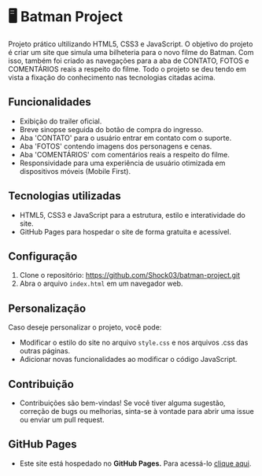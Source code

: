 # 🖥️ Batman Project
Projeto prático ultilizando HTML5, CSS3 e JavaScript. O objetivo do projeto é criar um site que simula uma bilheteria para o novo filme do Batman. Com isso, também foi criado as navegações para a aba de CONTATO, FOTOS e COMENTÁRIOS reais a respeito do filme.
Todo o projeto se deu tendo em vista a fixação do conhecimento nas tecnologias citadas acima.

## Funcionalidades

- Exibição do trailer oficial.
- Breve sinopse seguida do botão de compra do ingresso.
- Aba 'CONTATO' para o usuário entrar em contato com o suporte.
- Aba 'FOTOS' contendo imagens dos personagens e cenas.
- Aba 'COMENTÁRIOS' com comentários reais a respeito do filme.
- Responsividade para uma experiência de usuário otimizada em dispositivos móveis (Mobile First).

## Tecnologias utilizadas

- HTML5, CSS3 e JavaScript para a estrutura, estilo e interatividade do site.
- GitHub Pages para hospedar o site de forma gratuita e acessível.

## Configuração

1. Clone o repositório: https://github.com/Shock03/batman-project.git
2. Abra o arquivo `index.html` em um navegador web.

## Personalização

Caso deseje personalizar o projeto, você pode:

- Modificar o estilo do site no arquivo `style.css` e nos arquivos .css das outras páginas.
- Adicionar novas funcionalidades ao modificar o código JavaScript.

## Contribuição

- Contribuições são bem-vindas! Se você tiver alguma sugestão, correção de bugs ou melhorias, sinta-se à vontade para abrir uma issue ou enviar um pull request.

## GitHub Pages
- Este site está hospedado no **GitHub Pages.** Para acessá-lo [clique aqui](https://shock03.github.io/batman-project/).
